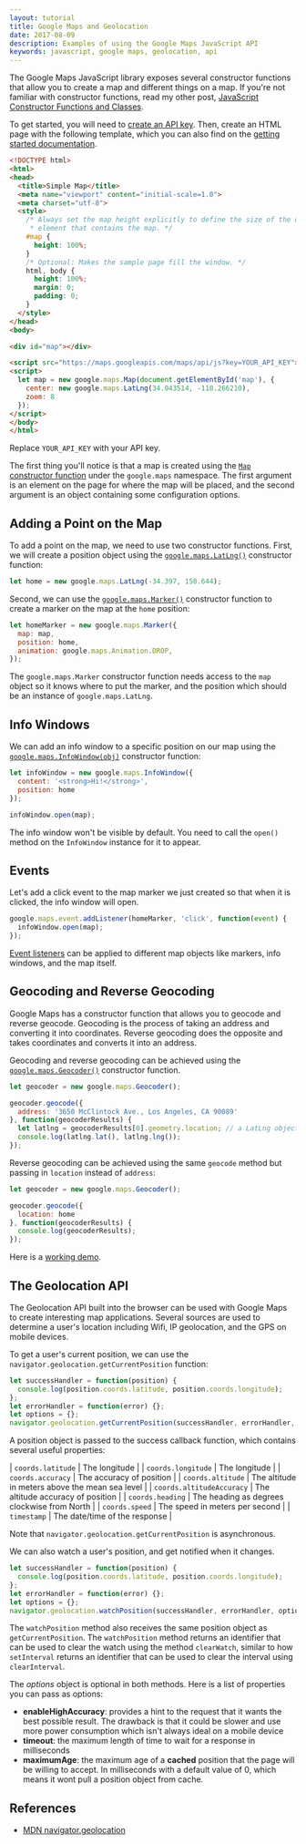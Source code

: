```yaml
---
layout: tutorial
title: Google Maps and Geolocation
date: 2017-08-09
description: Examples of using the Google Maps JavaScript API
keywords: javascript, google maps, geolocation, api
---
```


The Google Maps JavaScript library exposes several constructor functions that allow you to create a map and different things on a map. If you're not familiar with constructor functions, read my other post, [JavaScript Constructor Functions and Classes](/tutorials/javascript-constructor-functions-and-classes).

To get started, you will need to [create an API key](https://developers.google.com/maps/documentation/javascript/get-api-key). Then, create an HTML page with the following template, which you can also find on the [getting started documentation](https://developers.google.com/maps/documentation/javascript/tutorial).

```html
<!DOCTYPE html>
<html>
<head>
  <title>Simple Map</title>
  <meta name="viewport" content="initial-scale=1.0">
  <meta charset="utf-8">
  <style>
    /* Always set the map height explicitly to define the size of the div
     * element that contains the map. */
    #map {
      height: 100%;
    }
    /* Optional: Makes the sample page fill the window. */
    html, body {
      height: 100%;
      margin: 0;
      padding: 0;
    }
  </style>
</head>
<body>

<div id="map"></div>

<script src="https://maps.googleapis.com/maps/api/js?key=YOUR_API_KEY"></script>
<script>
  let map = new google.maps.Map(document.getElementById('map'), {
    center: new google.maps.LatLng(34.043514, -118.266210),
    zoom: 8
  });
</script>
</body>
</html>
```

Replace `YOUR_API_KEY` with your API key.

The first thing you'll notice is that a map is created using the [`Map` constructor function](https://developers.google.com/maps/documentation/javascript/reference#Map) under the `google.maps` namespace. The first argument is an element on the page for where the map will be placed, and the second argument is an object containing some configuration options.

## Adding a Point on the Map

To add a point on the map, we need to use two constructor functions. First, we will create a position object using the [`google.maps.LatLng()`](https://developers.google.com/maps/documentation/javascript/reference#LatLng) constructor function:

```js
let home = new google.maps.LatLng(-34.397, 150.644);
```

Second, we can use the [`google.maps.Marker()`](https://developers.google.com/maps/documentation/javascript/reference#Marker) constructor function to create a marker on the map at the `home` position:

```js
let homeMarker = new google.maps.Marker({
  map: map,
  position: home,
  animation: google.maps.Animation.DROP,
});
```

The `google.maps.Marker` constructor function needs access to the `map` object so it knows where to put the marker, and the position which should be an instance of `google.maps.LatLng`.

## Info Windows

We can add an info window to a specific position on our map using the [`google.maps.InfoWindow(obj)`](https://developers.google.com/maps/documentation/javascript/reference#InfoWindow) constructor function:

```js
let infoWindow = new google.maps.InfoWindow({
  content: '<strong>Hi!</strong>',
  position: home
});

infoWindow.open(map);
```

The info window won't be visible by default. You need to call the `open()` method on the `InfoWindow` instance for it to appear.

## Events

Let's add a click event to the map marker we just created so that when it is clicked, the info window will open.

```js
google.maps.event.addListener(homeMarker, 'click', function(event) {
  infoWindow.open(map);
});
```

[Event listeners](https://developers.google.com/maps/documentation/javascript/reference#MapsEventListener) can be applied to different map objects like markers, info windows, and the map itself.

## Geocoding and Reverse Geocoding

Google Maps has a constructor function that allows you to geocode and reverse geocode. Geocoding is the process of taking an address and converting it into coordinates. Reverse geocoding does the opposite and takes coordinates and converts it into an address.

Geocoding and reverse geocoding can be achieved using the [`google.maps.Geocoder()`](https://developers.google.com/maps/documentation/javascript/reference#Geocoder) constructor function.

```js
let geocoder = new google.maps.Geocoder();

geocoder.geocode({
  address: '3650 McClintock Ave., Los Angeles, CA 90089'
}, function(geocoderResults) {
  let latlng = geocoderResults[0].geometry.location; // a LatLng object
  console.log(latlng.lat(), latlng.lng());
});
```

Reverse geocoding can be achieved using the same `geocode` method but passing in `location` instead of `address`:

```js
let geocoder = new google.maps.Geocoder();

geocoder.geocode({
  location: home
}, function(geocoderResults) {
  console.log(geocoderResults);
});
```

Here is a [working demo](http://jsbin.com/keliwabobi/edit?js,console,output).

## The Geolocation API

The Geolocation API built into the browser can be used with Google Maps to create interesting map applications. Several sources are used to determine a user's location including Wifi, IP geolocation, and the GPS on mobile devices.

To get a user's current position, we can use the `navigator.geolocation.getCurrentPosition` function:

```js
let successHandler = function(position) {
  console.log(position.coords.latitude, position.coords.longitude);
};
let errorHandler = function(error) {};
let options = {};
navigator.geolocation.getCurrentPosition(successHandler, errorHandler, options);
```

A position object is passed to the success callback function, which contains several useful properties:

| `coords.latitude`         	| The longitude                                   	|
| `coords.longitude`        	| The longitude                                   	|
| `coords.accuracy`         	| The accuracy of position                        	|
| `coords.altitude`         	| The altitude in meters above the mean sea level 	|
| `coords.altitudeAccuracy` 	| The altitude accuracy of position               	|
| `coords.heading`          	| The heading as degrees clockwise from North     	|
| `coords.speed`            	| The speed in meters per second                  	|
| `timestamp`               	| The date/time of the response                   	|

Note that `navigator.geolocation.getCurrentPosition` is asynchronous.

We can also watch a user's position, and get notified when it changes.

```js
let successHandler = function(position) {
  console.log(position.coords.latitude, position.coords.longitude);
};
let errorHandler = function(error) {};
let options = {};
navigator.geolocation.watchPosition(successHandler, errorHandler, options);
```

The `watchPosition` method also receives the same position object as `getCurrentPosition`. The `watchPosition` method returns an identifier that can be used to clear the watch using the method `clearWatch`, similar to how `setInterval` returns an identifier that can be used to clear the interval using `clearInterval`.

The _options_ object is optional in both methods. Here is a list of properties you can pass as options:

* __enableHighAccuracy__: provides a hint to the request that it wants the best possible result. The drawback is that it could be slower and use more power consumption which isn't always ideal on a mobile device
* __timeout__: the maximum length of time to wait for a response in milliseconds
* __maximumAge__: the maximum age of a __cached__ position that the page will be willing to accept. In milliseconds with a default value of 0, which means it wont pull a position object from cache.

## References

* [MDN navigator.geolocation](https://developer.mozilla.org/en-US/docs/Using_geolocation)

